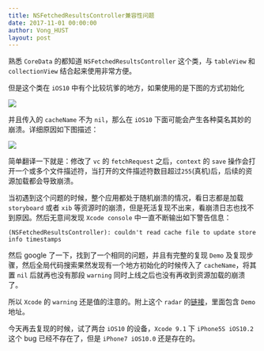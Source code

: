 ```yaml
---
title: NSFetchedResultsController兼容性问题
date: 2017-11-01 00:00:00
author: Vong_HUST
layout: post
---
```


熟悉 `CoreData` 的都知道 `NSFetchedResultsController` 这个类，与 `tableView` 和 `collectionView` 结合起来使用非常方便。

但是这个类在 `iOS10` 中有个比较坑爹的地方，如果使用的是下图的方式初始化

![](https://github.com/southpeak/iOS-tech-set/blob/master/images/2017/11/18-1.jpg?raw=true)

并且传入的 `cacheName` 不为 `nil`，那么在 `iOS10` 下面可能会产生各种莫名其妙的崩溃。详细原因如下图描述：

![](https://github.com/southpeak/iOS-tech-set/blob/master/images/2017/11/18-2.jpg?raw=true)

简单翻译一下就是：修改了 `vc` 的 `fetchRequest` 之后，`context` 的 `save` 操作会打开一个或多个文件描述符，当打开的文件描述符数目超过`255`(真机)后，后续的资源加载都会导致崩溃。

当初遇到这个问题的时候，整个应用都处于随机崩溃的情况，看日志都是加载 `storyboard` 或者 `xib` 等资源时的崩溃，但是死活复现不出来，看崩溃日志也找不到原因。然后无意间发现 `Xcode console` 中一直不断输出如下警告信息：

```objc
(NSFetchedResultsController): couldn't read cache file to update store info timestamps
```

然后 google 了一下，找到了一个相同的问题，并且有完整的复现 `Demo` 及复现步骤，然后全局代码搜索果然发现有一个地方初始化的时候传入了 `cacheName`，将其置 `nil` 后就再也没有那段 `warning` 同时上线之后也没有再收到资源加载的崩溃了。

所以 `Xcode` 的 `warning` 还是值的注意的。附上这个 `radar` 的[链接](http://www.openradar.me/28361550)，里面包含 `Demo` 地址。

今天再去复现的时候，试了两台 `iOS10` 的设备，`Xcode 9.1` 下 `iPhone5S iOS10.2` 这个 bug 已经不存在了，但是 `iPhone7 iOS10.0` 还是存在的。
